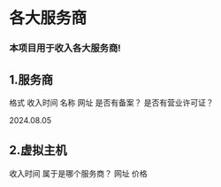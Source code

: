 # 各大服务商
### 本项目用于收入各大服务商!

## 1.服务商
格式
收入时间     名称     网址  是否有备案？  是否有营业许可证？

2024.08.05   



## 2.虚拟主机
收入时间   属于是哪个服务商？  网址     价格









